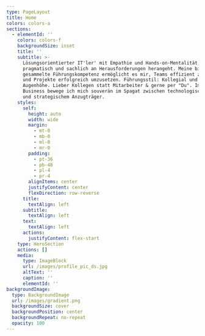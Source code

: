 ```yaml
---
type: PageLayout
title: Home
colors: colors-a
sections:
  - elementId: ''
    colors: colors-f
    backgroundSize: inset
    title: ''
    subtitle: >-
      Lösungsorientierter IT'ler' mit Empathie und Hands-on-Mentalität, der
      pragmatisch und sachlich an Herausforderungen herangeht. Meine bislang
      gesammelte Führungskompetenz ermöglicht es mir, Teams effizient zu leiten
      und Projekte erfolgreich umzusetzen. Führungsstil: Kollegial und auf
      Augenhöhe. Lieber Kollegen statt Mitarbeiter & gerne per "Du". Im daily
      Business bewege ich mich souverän im Spagat zwischen technologischem Nerd
      und strategischem Anzugträger.
    styles:
      self:
        height: auto
        width: wide
        margin:
          - mt-0
          - mb-0
          - ml-0
          - mr-0
        padding:
          - pt-36
          - pb-48
          - pl-4
          - pr-4
        alignItems: center
        justifyContent: center
        flexDirection: row-reverse
      title:
        textAlign: left
      subtitle:
        textAlign: left
      text:
        textAlign: left
      actions:
        justifyContent: flex-start
    type: HeroSection
    actions: []
    media:
      type: ImageBlock
      url: /images/profile_pic_ds.jpg
      altText: ''
      caption: ''
      elementId: ''
backgroundImage:
  type: BackgroundImage
  url: /images/gradient.png
  backgroundSize: cover
  backgroundPosition: center
  backgroundRepeat: no-repeat
  opacity: 100
---
```

